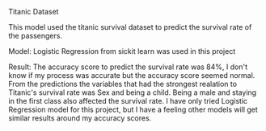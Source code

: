 Titanic Dataset

This model used the titanic survival dataset to predict the survival rate of the passengers.

Model: Logistic Regression from sickit learn was used in this project

Result: The accuracy score to predict the survival rate was 84%, I don't know if my process was accurate but the accuracy score seemed normal. From the predictions the variables that had the strongest realation to Titanic's survival rate was Sex and being a child. Being a male and staying in the first class also affected the survival rate. I have only tried Logistic Regression model for this project, but I have a feeling other models will get similar results around my accuracy scores.
